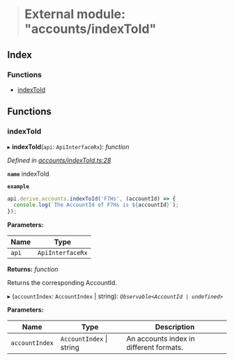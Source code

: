 > # External module: "accounts/indexToId"

## Index

### Functions

* [indexToId](_accounts_indextoid_.md#indextoid)

## Functions

###  indexToId

▸ **indexToId**(`api`: `ApiInterfaceRx`): *function*

*Defined in [accounts/indexToId.ts:28](https://github.com/polkadot-js/api/blob/71d4a7e/packages/api-derive/src/accounts/indexToId.ts#L28)*

**`name`** indexToId

**`example`** 
<BR>

```javascript
api.derive.accounts.indexToId('F7Hs', (accountId) => {
  console.log(`The AccountId of F7Hs is ${accountId}`);
});
```

**Parameters:**

Name | Type |
------ | ------ |
`api` | `ApiInterfaceRx` |

**Returns:** *function*

Returns the corresponding AccountId.

▸ (`accountIndex`: `AccountIndex` | string): *`Observable<AccountId | undefined>`*

**Parameters:**

Name | Type | Description |
------ | ------ | ------ |
`accountIndex` | `AccountIndex` \| string | An accounts index in different formats. |